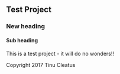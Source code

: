 ## Test Project

### New heading

#### Sub heading

This is a test project - it will do no wonders!!

Copyright 2017 Tinu Cleatus
